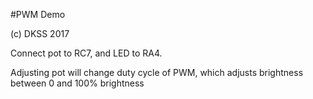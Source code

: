 #PWM Demo

(c) DKSS 2017

Connect pot to RC7, and LED to RA4.

Adjusting pot will change duty cycle of PWM, which adjusts brightness between 0 and 100% brightness


